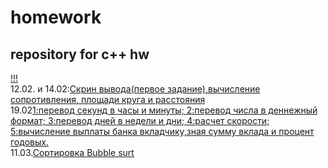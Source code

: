 # homework
## repository for c++ hw
[!!!](https://memchik.ru/images/memes/5ed7628eb1c7e374940b80fa.jpg)  
12.02. и 14.02:[Скрин вывода(первое задание),вычисление сопротивления, площади круга и расстояния](https://github.com/maksik1488/homework/blob/main/ConsoleApplication1.cpp)  
19.02[1:перевод секунд в часы и минуты; 2:перевод числа в деннежный формат; 3:перевод дней в недели и дни; 4:расчет скорости; 5:вычисление выплаты банка вкладчику,зная сумму вклада и процент годовых.](https://github.com/maksik1488/homework/blob/main/ConsoleApplication2.cpp)   
11.03.[Сортировка Bubble surt](https://github.com/maksik1488/homework/blob/main/ConsoleApplicationCLASSWORK.cpp)


